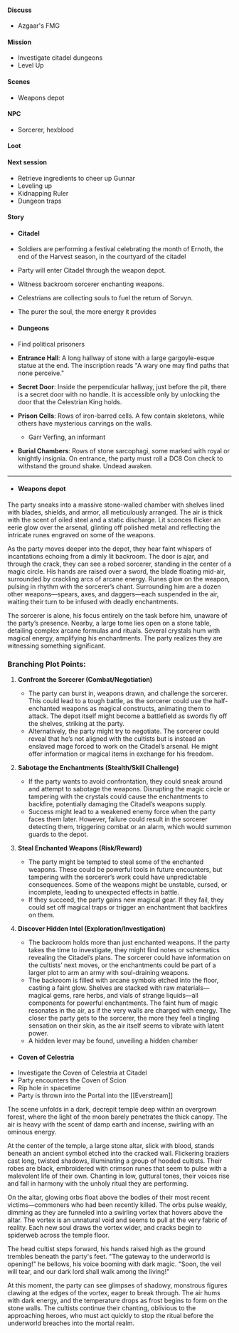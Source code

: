 #### Discuss
- Azgaar's FMG
#### Mission
- Investigate citadel dungeons
- Level Up
#### Scenes
- Weapons depot
#### NPC
- Sorcerer, hexblood
#### Loot

#### Next session
- Retrieve ingredients to cheer up Gunnar
- Leveling up
- Kidnapping Ruler
- Dungeon traps
#### Story
- #### Citadel
- Soldiers are performing a festival celebrating the month of Ernoth, the end of the Harvest season, in the courtyard of the citadel
- Party will enter Citadel through the weapon depot.
- Witness backroom sorcerer enchanting weapons.
- Celestrians are collecting souls to fuel the return of Sorvyn.
- The purer the soul, the more energy it provides

- #### Dungeons
- Find political prisoners

- **Entrance Hall**: A long hallway of stone with a large gargoyle-esque statue at the end. The inscription reads "A wary one may find paths that none perceive."
- **Secret Door**: Inside the perpendicular hallway, just before the pit, there is a secret door with no handle. It is accessible only by unlocking the door that the Celestrian King holds.

- **Prison Cells**: Rows of iron-barred cells. A few contain skeletons, while others have mysterious carvings on the walls.
	- Garr Verfing, an informant
- **Burial Chambers**: Rows of stone sarcophagi, some marked with royal or knightly insignia. On entrance, the party must roll a DC8 Con check to withstand the ground shake. Undead awaken.

--------------------------------------

- #### Weapons depot
The party sneaks into a massive stone-walled chamber with shelves lined with blades, shields, and armor, all meticulously arranged. The air is thick with the scent of oiled steel and a static discharge. Lit sconces flicker an eerie glow over the arsenal, glinting off polished metal and reflecting the intricate runes engraved on some of the weapons.

As the party moves deeper into the depot, they hear faint whispers of incantations echoing from a dimly lit backroom. The door is ajar, and through the crack, they can see a robed sorcerer, standing in the center of a magic circle. His hands are raised over a sword, the blade floating mid-air, surrounded by crackling arcs of arcane energy. Runes glow on the weapon, pulsing in rhythm with the sorcerer’s chant. Surrounding him are a dozen other weapons—spears, axes, and daggers—each suspended in the air, waiting their turn to be infused with deadly enchantments.

The sorcerer is alone, his focus entirely on the task before him, unaware of the party’s presence. Nearby, a large tome lies open on a stone table, detailing complex arcane formulas and rituals. Several crystals hum with magical energy, amplifying his enchantments. The party realizes they are witnessing something significant.

### Branching Plot Points:

1. **Confront the Sorcerer (Combat/Negotiation)**
    - The party can burst in, weapons drawn, and challenge the sorcerer. This could lead to a tough battle, as the sorcerer could use the half-enchanted weapons as magical constructs, animating them to attack. The depot itself might become a battlefield as swords fly off the shelves, striking at the party.
    - Alternatively, the party might try to negotiate. The sorcerer could reveal that he’s not aligned with the cultists but is instead an enslaved mage forced to work on the Citadel’s arsenal. He might offer information or magical items in exchange for his freedom.
2. **Sabotage the Enchantments (Stealth/Skill Challenge)**
    - If the party wants to avoid confrontation, they could sneak around and attempt to sabotage the weapons. Disrupting the magic circle or tampering with the crystals could cause the enchantments to backfire, potentially damaging the Citadel’s weapons supply.
    - Success might lead to a weakened enemy force when the party faces them later. However, failure could result in the sorcerer detecting them, triggering combat or an alarm, which would summon guards to the depot.
3. **Steal Enchanted Weapons (Risk/Reward)**
    - The party might be tempted to steal some of the enchanted weapons. These could be powerful tools in future encounters, but tampering with the sorcerer’s work could have unpredictable consequences. Some of the weapons might be unstable, cursed, or incomplete, leading to unexpected effects in battle.
    - If they succeed, the party gains new magical gear. If they fail, they could set off magical traps or trigger an enchantment that backfires on them.
4. **Discover Hidden Intel (Exploration/Investigation)**
    
    - The backroom holds more than just enchanted weapons. If the party takes the time to investigate, they might find notes or schematics revealing the Citadel’s plans. The sorcerer could have information on the cultists’ next moves, or the enchantments could be part of a larger plot to arm an army with soul-draining weapons.
	- The backroom is filled with arcane symbols etched into the floor, casting a faint glow. Shelves are stacked with raw materials—magical gems, rare herbs, and vials of strange liquids—all components for powerful enchantments. The faint hum of magic resonates in the air, as if the very walls are charged with energy. The closer the party gets to the sorcerer, the more they feel a tingling sensation on their skin, as the air itself seems to vibrate with latent power.
	- A hidden lever may be found, unveiling a hidden chamber

- #### Coven of Celestria
- Investigate the Coven of Celestria at Citadel
- Party encounters the Coven of Scion
- Rip hole in spacetime
- Party is thrown into the Portal into the [[Everstream]]

The scene unfolds in a dark, decrepit temple deep within an overgrown forest, where the light of the moon barely penetrates the thick canopy. The air is heavy with the scent of damp earth and incense, swirling with an ominous energy.

At the center of the temple, a large stone altar, slick with blood, stands beneath an ancient symbol etched into the cracked wall. Flickering braziers cast long, twisted shadows, illuminating a group of hooded cultists. Their robes are black, embroidered with crimson runes that seem to pulse with a malevolent life of their own. Chanting in low, guttural tones, their voices rise and fall in harmony with the unholy ritual they are performing.

On the altar, glowing orbs float above the bodies of their most recent victims—commoners who had been recently killed. The orbs pulse weakly, dimming as they are funneled into a swirling vortex that hovers above the altar. The vortex is an unnatural void and seems to pull at the very fabric of reality. Each new soul draws the vortex wider, and cracks begin to spiderweb across the temple floor.

The head cultist steps forward, his hands raised high as the ground trembles beneath the party's feet. "The gateway to the underworld is opening!" he bellows, his voice booming with dark magic. "Soon, the veil will tear, and our dark lord shall walk among the living!"

At this moment, the party can see glimpses of shadowy, monstrous figures clawing at the edges of the vortex, eager to break through. The air hums with dark energy, and the temperature drops as frost begins to form on the stone walls. The cultists continue their chanting, oblivious to the approaching heroes, who must act quickly to stop the ritual before the underworld breaches into the mortal realm.